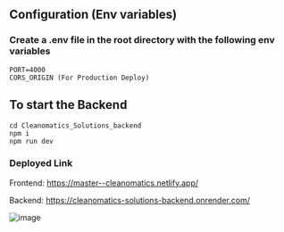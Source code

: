 ## Configuration (Env variables)
### Create a .env file in the root directory with the following env variables
```
PORT=4000
CORS_ORIGIN (For Production Deploy)
```

## To start the Backend
```
cd Cleanomatics_Solutions_backend
npm i
npm run dev
```

### Deployed Link
Frontend: https://master--cleanomatics.netlify.app/

Backend: https://cleanomatics-solutions-backend.onrender.com/

![image](https://github.com/satyam19arya/Cleanomatics_Solutions_backend/assets/77580311/18225164-1bb2-4d27-9aa9-24a9c0a5a343)
